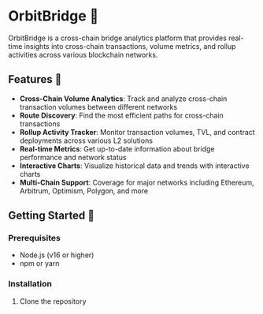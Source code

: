 # OrbitBridge 🔄

OrbitBridge is a cross-chain bridge analytics platform that provides real-time insights into cross-chain transactions, volume metrics, and rollup activities across various blockchain networks.

## Features 🚀

- **Cross-Chain Volume Analytics**: Track and analyze cross-chain transaction volumes between different networks
- **Route Discovery**: Find the most efficient paths for cross-chain transactions
- **Rollup Activity Tracker**: Monitor transaction volumes, TVL, and contract deployments across various L2 solutions
- **Real-time Metrics**: Get up-to-date information about bridge performance and network status
- **Interactive Charts**: Visualize historical data and trends with interactive charts
- **Multi-Chain Support**: Coverage for major networks including Ethereum, Arbitrum, Optimism, Polygon, and more



## Getting Started 🏁

### Prerequisites

- Node.js (v16 or higher)
- npm or yarn

### Installation

1. Clone the repository